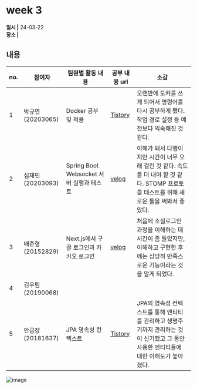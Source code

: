 # week 3
**일시 |** 24-03-22   
**장소 |** 

## 내용

|no.  |참여자          |팀원별 활동 내용|공부 내용 url|소감|
|--------|--------------|----------------------------------|--------------------|--|
|1       |박규연(20203065)|Docker 공부 및 적용|[Tistory]()|오랜만에 도커를 쓰게 되어서 명령어를 다시 공부하게 됐다. 작업 경로 설정 등 예전보다 익숙해진 것 같다.
|2       |심재민(20203093)|Spring Boot Websocket 서버 실행과 테스트|[velog](https://velog.io/@cherry_031/Spring-Boot-Websocket-%EC%84%9C%EB%B2%84-%EC%8B%A4%ED%96%89%EA%B3%BC-%ED%85%8C%EC%8A%A4%ED%8A%B8)|이해가 돼서 다행이지만 시간이 너무 오래 걸린 것 같다. 속도를 더 내야 할 것 같다. STOMP 프로토콜 테스트를 위해 새로운 툴을 써봐서 좋았다.
|3       |배준형(20152829)|Next.js에서 구글 로그인과 카카오 로그인|[velog](https://velog.io/@ryanbae94/next.js%EC%97%90%EC%84%9C-%EC%86%8C%EC%85%9C-%EB%A1%9C%EA%B7%B8%EC%9D%B8-%EA%B5%AC%ED%98%84%ED%95%98%EA%B8%B0)| 처음에 소셜로그인 과정을 이해하는 데 시간이 좀 들었지만, 이해하고 구현한 후에는 상당히 만족스로운 기능이라는 것을 알게 되었다.
|4       |김우림(20190068)|||
|5       |안금장(20181637)|JPA 영속성 컨텍스트|[Tistory](https://koomchang.tistory.com/31)| JPA의 영속성 컨텍스트를 통해 엔티티를 관리하고 생명주기까지 관리하는 것이 신기했고 그 동안 사용한 엔티티들에 대한 이해도가 높아졌다.

![image](https://github.com/Team-WeQuiz/study/assets/66217855/10d8889d-f4f1-479f-a2fc-5590aea70297)

